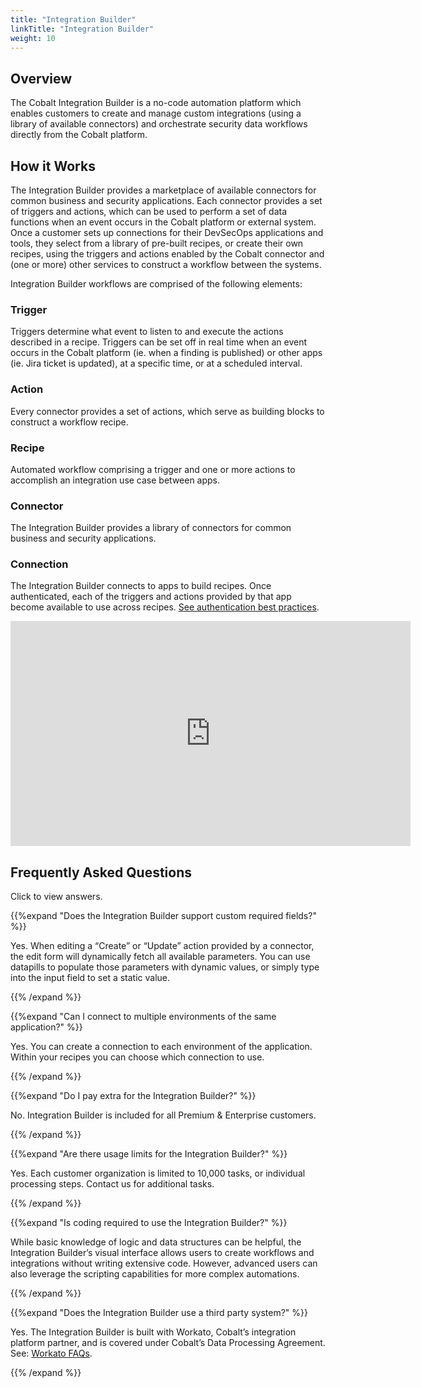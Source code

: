 ```yaml
---
title: "Integration Builder"
linkTitle: "Integration Builder"
weight: 10
---
```


## Overview

The Cobalt Integration Builder is a no-code automation platform which enables customers to create and manage custom
integrations (using a library of available connectors) and orchestrate security
data workflows directly from the Cobalt platform.

## How it Works

The Integration Builder provides a marketplace of available connectors for common business and security applications.
Each connector provides a set of triggers and actions, which can be used to perform a set of data functions when an
event occurs in the Cobalt platform or external system.
Once a customer sets up connections for their DevSecOps applications and tools, they select from a library of
pre-built recipes, or create their own recipes, using the triggers and actions enabled by the Cobalt connector
and (one or more) other services to construct a workflow between the systems.

Integration Builder workflows are comprised of the following elements:

### Trigger

Triggers determine what event to listen to and execute the actions described in a recipe.
Triggers can be set off in real time when an event occurs in the Cobalt platform (ie. when a finding is published)
or other apps (ie. Jira ticket is updated), at a specific time, or at a scheduled interval.

### Action

Every connector provides a set of actions, which serve as building blocks to construct a workflow recipe.

### Recipe

Automated workflow comprising a trigger and one or more actions to accomplish an integration use case between apps.

### Connector

The Integration Builder provides a library of connectors for common business and security applications.

### Connection

The Integration Builder connects to apps to build recipes. Once authenticated, each of the triggers and actions provided
by that app become available to use across recipes. [See authentication best practices](/integrations/integrationbuilder/how-to-guides/#authentication-best-practices).

<iframe src="https://play.vidyard.com/a22pBZVWCwGaWvs8VQZXEC" width="640" height="360" frameborder="0" allowfullscreen></iframe>

## Frequently Asked Questions

Click <i style="font-size:x-large; color: #0047AB" class="fas fa-chevron-right"></i> to view answers.

{{%expand "Does the Integration Builder support custom required fields?" %}}
<br>

Yes. When editing a “Create” or “Update” action provided by a connector, the edit form will dynamically fetch
all available parameters.  You can use datapills to populate those parameters with dynamic values,
or simply type into the input field to set a static value.

{{% /expand %}}
<br>

{{%expand "Can I connect to multiple environments of the same application?" %}}
<br>

Yes. You can create a connection to each environment of the application. Within your recipes you can choose which connection to use.

{{% /expand %}}
<br>

{{%expand "Do I pay extra for the Integration Builder?" %}}
<br>

No. Integration Builder is included for all Premium & Enterprise customers.

{{% /expand %}}
<br>

{{%expand "Are there usage limits for the Integration Builder?" %}}
<br>

Yes. Each customer organization is limited to 10,000 tasks, or individual processing steps. Contact us for additional tasks.

{{% /expand %}}
<br>

{{%expand "Is coding required to use the Integration Builder?" %}}
<br>

While basic knowledge of logic and data structures can be helpful, the Integration Builder’s visual interface allows
users to create workflows and integrations without writing extensive code. However, advanced users can also leverage
the scripting capabilities for more complex automations.

{{% /expand %}}
<br>

{{%expand "Does the Integration Builder use a third party system?" %}}
<br>

Yes. The Integration Builder is built with Workato, Cobalt’s integration platform partner, and is covered under
Cobalt’s Data Processing Agreement.  See: [Workato FAQs](https://docs.workato.com/workato-faqs.html).

{{% /expand %}}
<br>
